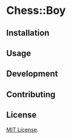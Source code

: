 # Chess::Boy


## Installation

## Usage


## Development


## Contributing


## License

[MIT License](http://opensource.org/licenses/MIT).
